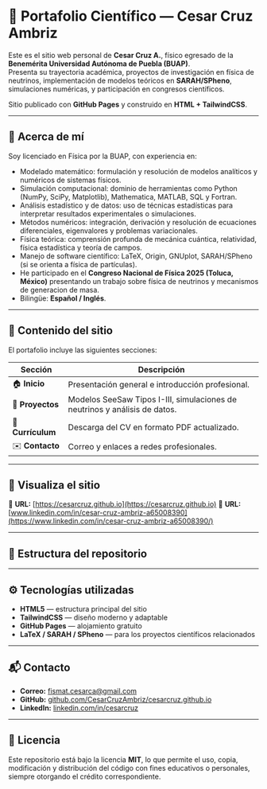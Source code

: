 # 🌌 Portafolio Científico — Cesar Cruz Ambriz

Este es el sitio web personal de **Cesar Cruz A.**, físico egresado de la **Benemérita Universidad Autónoma de Puebla (BUAP)**.  
Presenta su trayectoria académica, proyectos de investigación en física de neutrinos, implementación de modelos teóricos en **SARAH/SPheno**, simulaciones numéricas, y participación en congresos científicos.

Sitio publicado con **GitHub Pages** y construido en **HTML + TailwindCSS**.

---

## 🧠 Acerca de mí

Soy licenciado en Física por la BUAP, con experiencia en:
- Modelado matemático: formulación y resolución de modelos analíticos y numéricos de sistemas físicos.
- Simulación computacional: dominio de herramientas como Python (NumPy, SciPy, Matplotlib), Mathematica, MATLAB, SQL y Fortran.
- Análisis estadístico y de datos: uso de técnicas estadísticas para interpretar resultados experimentales o simulaciones.
- Métodos numéricos: integración, derivación y resolución de ecuaciones diferenciales, eigenvalores y problemas variacionales.
- Física teórica: comprensión profunda de mecánica cuántica, relatividad, física estadística y teoría de campos.
- Manejo de software científico: LaTeX, Origin, GNUplot, SARAH/SPheno (si se orienta a física de partículas).
- He participado en el **Congreso Nacional de Física 2025 (Toluca, México)** presentando un trabajo sobre física de neutrinos y mecanismos de generacion de masa.
- Bilingüe: **Español / Inglés**.

---

## 🧩 Contenido del sitio

El portafolio incluye las siguientes secciones:

| Sección | Descripción |
|----------|--------------|
| 🏠 **Inicio** | Presentación general e introducción profesional. |
| 🔬 **Proyectos** | Modelos SeeSaw Tipos I-III, simulaciones de neutrinos y análisis de datos. |
| 📄 **Currículum** | Descarga del CV en formato PDF actualizado. |
| ✉️ **Contacto** | Correo y enlaces a redes profesionales. |

---

## 🚀 Visualiza el sitio

📍 **URL:** [https://cesarcruz.github.io](https://cesarcruz.github.io)
📍 **URL:** [www.linkedin.com/in/cesar-cruz-ambriz-a65008390](https://www.linkedin.com/in/cesar-cruz-ambriz-a65008390/)

---

## 🧱 Estructura del repositorio

---

## ⚙️ Tecnologías utilizadas

- **HTML5** — estructura principal del sitio  
- **TailwindCSS** — diseño moderno y adaptable  
- **GitHub Pages** — alojamiento gratuito  
- **LaTeX / SARAH / SPheno** — para los proyectos científicos relacionados  

---

## 📬 Contacto

- **Correo:** fismat.cesarca@gmail.com  
- **GitHub:** [github.com/CesarCruzAmbriz/cesarcruz.github.io](https://github.com/CesarCruzAmbriz/cesarcruz.github.io)  
- **LinkedIn:** [linkedin.com/in/cesarcruz](https://linkedin.com/in/cesarcruz)

---

## 📜 Licencia

Este repositorio está bajo la licencia **MIT**, lo que permite el uso, copia, modificación y distribución del código con fines educativos o personales, siempre otorgando el crédito correspondiente.

